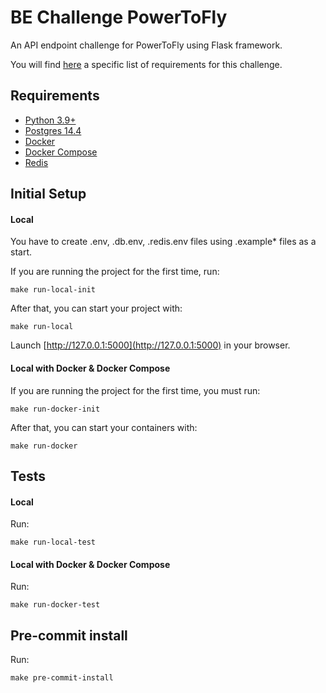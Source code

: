BE Challenge PowerToFly
=======================
An API endpoint challenge for PowerToFly using Flask framework.

You will find [here](https://gist.github.com/scabbiaza/82e9069cfa71c4d7aa9d9539a794a1db) a specific list of requirements for this challenge.

## Requirements
* [Python 3.9+](https://www.python.org/downloads/)
* [Postgres 14.4](https://www.postgresql.org/docs/14/tutorial-install.html)
* [Docker](https://docs.docker.com/engine/install/ubuntu/#install-using-the-convenience-script)
* [Docker Compose](https://docs.docker.com/compose/install/)
* [Redis](https://redis.io/docs/getting-started/installation/)

## Initial Setup

#### Local

You have to create .env, .db.env, .redis.env files using .example* files as a start.

If you are running the project for the first time, run:
```console
make run-local-init
```

After that, you can start your project with:
```console
make run-local
```

Launch [http://127.0.0.1:5000](http://127.0.0.1:5000) in your browser.

#### Local with Docker & Docker Compose

If you are running the project for the first time, you must run:
```console
make run-docker-init
```

After that, you can start your containers with:
```console
make run-docker
```

## Tests

#### Local

Run:
```console
make run-local-test
```

#### Local with Docker & Docker Compose

Run:
```console
make run-docker-test
```

## Pre-commit install

Run:
```console
make pre-commit-install
```
